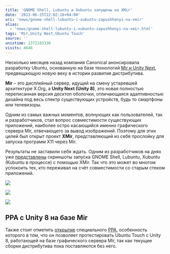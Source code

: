 ```yaml
---
title: 'GNOME Shell, Lubuntu и Xubuntu запущены на XMir'
date: '2013-06-25T22:02:16+04:00'
uri: 'news/gnome-shell-lubuntu-i-xubuntu-zapushhenyi-na-xmir'
alias: 
  - 'news/gnome-shell-lubuntu-i-xubuntu-zapushhenyi-na-xmir.html'
tags: 'Mir,Unity Next,Ubuntu Touch'
source: ''
unixtime: 1372183336
visits: 4646
---
```

Несколько месяцев назад компания Canonical анонсировала разработку Ubuntu, основанную на базе технологий [Mir и Unity Next](news/canonical-anonsirovala-mir-i-unity-next), предвещающую новую веху в истории развития дистрибутива.

**Mir** – это дисплейный сервер, идущий на смену устаревшей архитектуре X.Org, а **Unity Next (Unity 8)**, это новая полностью переписанная версия десктоп оболочки, отличающаяся адаптивностью дизайна под весь спектр существующих устройств, будь то смартфоны или телевизоры.

Одним из самых важных моментов, волнующих как пользователей, так и разработчиков, стал вопрос совместимости существующих приложений, наиболее остро касающийся именно графического сервера Mir, отвечающего за вывод изображений. Поэтому для этих целей был открыт проект **XMir**, представляющий из себя прослойку для запуска программ X11 через Mir.

Результаты не заставили себя ждать. Одним из разработчиков на днях уже [представлены](https://plus.google.com/110095242873945299189/posts/3q7YJrc8Fpp) скриншоты запуска GNOME Shell, Lubuntu, Xubuntu (Kubuntu в процессе) с помощью XMir. Так что это может во многом успокоить тех, кто переживал на счёт совместимости со старым стеком приложений.

[![](img/2013/06/25/22-00/xubuntu-on-xmir-9137510924-o.jpg)](img/2013/06/25/22-00/xubuntu-on-xmir-9137510924-o.jpg)

[![](img/2013/06/25/22-00/lubuntu-on-xmir-9137511076-o.jpg)](img/2013/06/25/22-00/lubuntu-on-xmir-9137511076-o.jpg)

[![](img/2013/06/25/22-00/gnome-shell-on-xmir-9135291211-o.jpg)](img/2013/06/25/22-00/gnome-shell-on-xmir-9135291211-o.jpg)

## PPA с Unity 8 на базе Mir

Также стоит отметить [открытие](https://lists.ubuntu.com/archives/ubuntu-devel/2013-June/037377.html) специального [PPA](https://launchpad.net/~phablet-team/+archive/mir), особенность которого в том, что он позволяет протестировать Ubuntu Touch с Unity 8, работающей на базе графического сервера Mir, так как текущие сборки дистрибутива пока поставляются без него.
